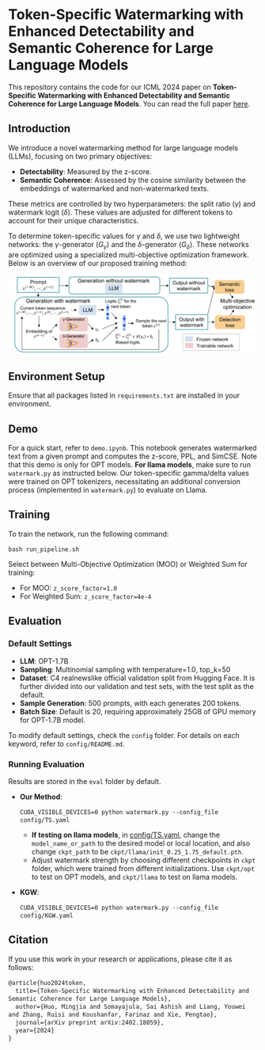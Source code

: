 
# Token-Specific Watermarking with Enhanced Detectability and Semantic Coherence for Large Language Models

This repository contains the code for our ICML 2024 paper on **Token-Specific Watermarking with Enhanced Detectability and Semantic Coherence for Large Language Models**. You can read the full paper [here](https://arxiv.org/abs/2402.18059).

## Introduction

We introduce a novel watermarking method for large language models (LLMs), focusing on two primary objectives: 

- **Detectability**: Measured by the z-score.
- **Semantic Coherence**: Assessed by the cosine similarity between the embeddings of watermarked and non-watermarked texts.

These metrics are controlled by two hyperparameters: the split ratio ($\gamma$) and watermark logit ($\delta$). These values are adjusted for different tokens to account for their unique characteristics.

To determine token-specific values for $\gamma$ and $\delta$, we use two lightweight networks: the $\gamma$-generator ($G_\gamma$) and the $\delta$-generator ($G_\delta$). These networks are optimized using a specialized multi-objective optimization framework. Below is an overview of our proposed training method:

![overview](fig/workflow.png)

## Environment Setup

Ensure that all packages listed in `requirements.txt` are installed in your environment.

## Demo

For a quick start, refer to `demo.ipynb`. This notebook generates watermarked text from a given prompt and computes the z-score, PPL, and SimCSE. Note that this demo is only for OPT models. **For llama models**, make sure to run `watermark.py` as instructed below. Our token-specific gamma/delta values were trained on OPT tokenizers, necessitating an additional conversion process (implemented in `watermark.py`) to evaluate on Llama.

## Training

To train the network, run the following command:
```
bash run_pipeline.sh
```

Select between Multi-Objective Optimization (MOO) or Weighted Sum for training:
- For MOO: `z_score_factor=1.0`
- For Weighted Sum: `z_score_factor=4e-4`

## Evaluation

### Default Settings

- **LLM**: OPT-1.7B 
- **Sampling**: Multinomial sampling with temperature=1.0, top_k=50
- **Dataset**: C4 realnewslike official validation split from Hugging Face. It is further divided into our validation and test sets, with the test split as the default.
- **Sample Generation**: 500 prompts, with each generates 200 tokens.
- **Batch Size**: Default is 20, requiring approximately 25GB of GPU memory for OPT-1.7B model.

To modify default settings, check the `config` folder. For details on each keyword, refer to `config/README.md`. 

### Running Evaluation

Results are stored in the `eval` folder by default.

- **Our Method**:
  ```
  CUDA_VISIBLE_DEVICES=0 python watermark.py --config_file config/TS.yaml
  ```
    * **If testing on llama models**, in [config/TS.yaml](config/TS.yaml), change the `model_name_or_path` to the desired model or local location, and also change `ckpt_path` to be `ckpt/llama/init_0.25_1.75_default.pth`.
    * Adjust watermark strength by choosing different checkpoints in `ckpt` folder, which were trained from different initializations. Use `ckpt/opt` to test on OPT models, and `ckpt/llama` to test on llama models.

- **KGW**:
  ```
  CUDA_VISIBLE_DEVICES=0 python watermark.py --config_file config/KGW.yaml
  ```

## Citation

If you use this work in your research or applications, please cite it as follows:
```
@article{huo2024token,
  title={Token-Specific Watermarking with Enhanced Detectability and Semantic Coherence for Large Language Models},
  author={Huo, Mingjia and Somayajula, Sai Ashish and Liang, Youwei and Zhang, Ruisi and Koushanfar, Farinaz and Xie, Pengtao},
  journal={arXiv preprint arXiv:2402.18059},
  year={2024}
}
```
